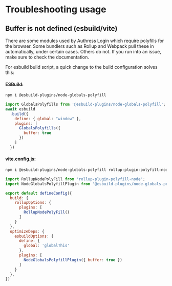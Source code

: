 # Troubleshooting usage

## Buffer is not defined (esbuild/vite)
There are some modules used by Authress Login which require polyfills for the browser. Some bundlers such as Rollup and Webpack pull these in automatically, under certain cases. Others do not. If you run into an issue, make sure to check the documentation.

For esbuild build script, a quick change to the build configuration solves this:

#### ESBuild:
```sh
npm i @esbuild-plugins/node-globals-polyfill
```

```js
import GlobalsPolyfills from '@esbuild-plugins/node-globals-polyfill';
await esbuild
  .build({
    define: { global: "window" },
    plugins: [
      GlobalsPolyfills({
        buffer: true
      })
    ]
  })
```

#### vite.config.js:
```sh
npm i @esbuild-plugins/node-globals-polyfill rollup-plugin-polyfill-node
```

```js
import RollupNodePolyFill from 'rollup-plugin-polyfill-node';
import NodeGlobalsPolyfillPlugin from '@esbuild-plugins/node-globals-polyfill';

export default defineConfig({
  build: {
    rollupOptions: {
      plugins: [
        RollupNodePolyFill()
      ]
    }
  },
  optimizeDeps: {
    esbuildOptions: {
      define: {
        global: 'globalThis'
      },
      plugins: [
        NodeGlobalsPolyfillPlugin({ buffer: true })
      ]
    }
  },
})
```
